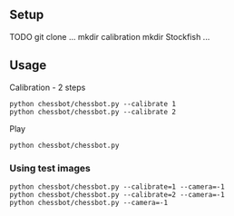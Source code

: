## Setup
TODO
git clone ...
mkdir calibration
mkdir Stockfish
...

## Usage
Calibration - 2 steps
```
python chessbot/chessbot.py --calibrate 1 
python chessbot/chessbot.py --calibrate 2
```

Play
```
python chessbot/chessbot.py
```

### Using test images

```
python chessbot/chessbot.py --calibrate=1 --camera=-1 
python chessbot/chessbot.py --calibrate=2 --camera=-1
python chessbot/chessbot.py --camera=-1
```